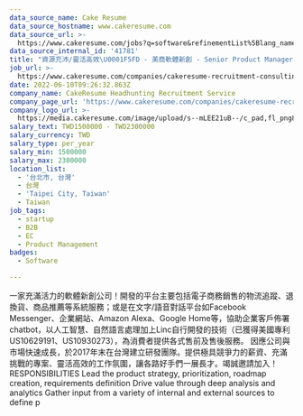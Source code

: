 ```yaml
---
data_source_name: Cake Resume
data_source_hostname: www.cakeresume.com
data_source_url: >-
  https://www.cakeresume.com/jobs?q=software&refinementList%5Blang_name%5D%5B0%5D=English&refinementList%5Bsalary_type%5D=per_year&range%5Bsalary_range%5D%5Bmin%5D=1000000&page=2
data_source_internal_id: '41781'
title: "資源充沛/靈活高效\U0001F5FD - 美商軟體新創 - Senior Product Manager - AC"
job_url: >-
  https://www.cakeresume.com/companies/cakeresume-recruitment-consulting/jobs/6c2732
date: 2022-06-10T09:26:32.863Z
company_name: CakeResume Headhunting Recruitment Service
company_page_url: 'https://www.cakeresume.com/companies/cakeresume-recruitment-consulting'
company_logo_url: >-
  https://media.cakeresume.com/image/upload/s--mLEE21uB--/c_pad,fl_png8,h_200,w_200/v1620881212/vdbipassrdfr8omwzeq6.png
salary_text: TWD1500000 - TWD2300000
salary_currency: TWD
salary_type: per_year
salary_min: 1500000
salary_max: 2300000
location_list:
  - '台北市, 台灣'
  - 台灣
  - 'Taipei City, Taiwan'
  - Taiwan
job_tags:
  - startup
  - B2B
  - EC
  - Product Management
badges:
  - Software

---
```


一家充滿活力的軟體新創公司！開發的平台主要包括電子商務銷售的物流追蹤、退換貨、商品推薦等系統服務；或是在文字/語音對話平台如Facebook Messenger、企業網站、Amazon Alexa、Google Home等，協助企業客戶佈署chatbot，以人工智慧、自然語言處理加上Linc自行開發的技術（已獲得美國專利US10629191、US10930273），為消費者提供各式售前及售後服務。 因應公司與市場快速成長，於2017年末在台灣建立研發團隊。提供極具競爭力的薪資、充滿挑戰的專案、靈活高效的工作氛圍，讓各路好手們一展長才。竭誠邀請加入！ RESPONSIBILITIES Lead the product strategy, prioritization, roadmap creation, requirements definition Drive value through deep analysis and analytics Gather input from a variety of internal and external sources to define p